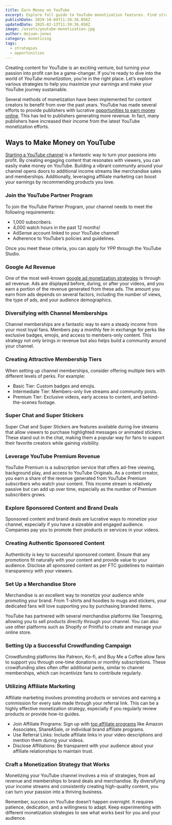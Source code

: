 ```yaml
---
title: Earn Money on YouTube
excerpt: Explore full guide to YouTube monetization features. Find strategies to make money while you sleep.
publishDate: 2019-10-04T11:39:36.050Z
updatedDate: 2025-02-13T11:39:36.050Z
image: /assets/youtube-monetization.jpg
author: dejuan-jones
category: monetizing
tags:
  - strategies
  - opportunities
---
```


Creating content for YouTube is an exciting venture, but turning your passion into profit can be a game-changer. If you're ready to dive into the world of _YouTube monetization_, you’re in the right place. Let’s explore various strategies to help you maximize your earnings and make your YouTube journey sustainable.

Several methods of monetization have been implemented for content creators to benefit from over the past years. YouTube has made several efforts to provide publishers with lucrative [opportunities to earn money online](/blog/ways-to-make-money). This has led to publishers generating more revenue. In fact, many publishers have increased their income from the latest YouTube monetization efforts.

## Ways to Make Money on YouTube

[Starting a YouTube channel](/blog/how-to-start-a-youtube-channel) is a fantastic way to turn your passions into profit. By creating engaging content that resonates with viewers, you can easily make money on YouTube. Building a vibrant community around your channel opens doors to additional income streams like merchandise sales and memberships. Additionally, leveraging affiliate marketing can boost your earnings by recommending products you love.

### Join the YouTube Partner Program

To join the YouTube Partner Program, your channel needs to meet the following requirements:

- 1,000 subscribers.
- 4,000 watch hours in the past 12 months!
- AdSense account linked to your YouTube channel!
- Adherence to YouTube’s policies and guidelines.

Once you meet these criteria, you can apply for YPP through the YouTube Studio.

### Google Ad Revenue

One of the most well-known [google ad monetization strategies](/blog/google-adsense-monetization) is through ad revenue. Ads are displayed before, during, or after your videos, and you earn a portion of the revenue generated from these ads. The amount you earn from ads depends on several factors, including the number of views, the type of ads, and your audience demographics.

### Diversifying with Channel Memberships

Channel memberships are a fantastic way to earn a steady income from your most loyal fans. Members pay a monthly fee in exchange for perks like exclusive badges, emojis, and access to members-only content. This strategy not only brings in revenue but also helps build a community around your channel.

### Creating Attractive Membership Tiers

When setting up channel memberships, consider offering multiple tiers with different levels of perks. For example:

- Basic Tier: Custom badges and emojis.
- Intermediate Tier: Members-only live streams and community posts.
- Premium Tier: Exclusive videos, early access to content, and behind-the-scenes footage.

### Super Chat and Super Stickers

Super Chat and Super Stickers are features available during live streams that allow viewers to purchase highlighted messages or animated stickers. These stand out in the chat, making them a popular way for fans to support their favorite creators while gaining visibility.

### Leverage YouTube Premium Revenue

YouTube Premium is a subscription service that offers ad-free viewing, background play, and access to YouTube Originals. As a content creator, you earn a share of the revenue generated from YouTube Premium subscribers who watch your content. This income stream is relatively passive but can add up over time, especially as the number of Premium subscribers grows.

### Explore Sponsored Content and Brand Deals

Sponsored content and brand deals are lucrative ways to monetize your channel, especially if you have a sizeable and engaged audience. Companies pay you to promote their products or services in your videos.

### Creating Authentic Sponsored Content

Authenticity is key to successful sponsored content. Ensure that any promotions fit naturally with your content and provide value to your audience. Disclose all sponsored content as per FTC guidelines to maintain transparency with your viewers.

### Set Up a Merchandise Store

Merchandise is an excellent way to monetize your audience while promoting your brand. From T-shirts and hoodies to mugs and stickers, your dedicated fans will love supporting you by purchasing branded items.

YouTube has partnered with several merchandise platforms like Teespring, allowing you to sell products directly through your channel. You can also use other platforms such as Shopify or Printful to create and manage your online store.

### Setting Up a Successful Crowdfunding Campaign

Crowdfunding platforms like Patreon, Ko-fi, and Buy Me a Coffee allow fans to support you through one-time donations or monthly subscriptions. These crowdfunding sites often offer additional perks, similar to channel memberships, which can incentivize fans to contribute regularly.

### Utilizing Affiliate Marketing

Affiliate marketing involves promoting products or services and earning a commission for every sale made through your referral link. This can be a highly effective monetization strategy, especially if you regularly review products or provide how-to guides.

- Join Affiliate Programs: Sign up with [top affiliate programs](/blog/best-affiliate-programs) like Amazon Associates, ShareASale, or individual brand affiliate programs.
- Use Referral Links: Include affiliate links in your video descriptions and mention them during your videos.
- Disclose Affiliations: Be transparent with your audience about your affiliate relationships to maintain trust.

### Craft a Monetization Strategy that Works

Monetizing your YouTube channel involves a mix of strategies, from ad revenue and memberships to brand deals and merchandise. By diversifying your income streams and consistently creating high-quality content, you can turn your passion into a thriving business.

Remember, success on YouTube doesn’t happen overnight. It requires patience, dedication, and a willingness to adapt. Keep experimenting with different monetization strategies to see what works best for you and your audience.

